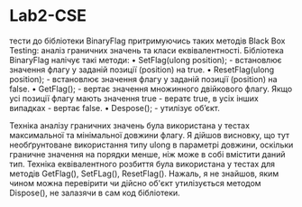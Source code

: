 # Lab2-CSE

тести до бібліотеки BinaryFlag
притримуючись таких методів Black Box Testing: аналіз граничних
значень та класи еквівалентності. 
Бібліотека BinaryFlag налічує
такі методи:
• SetFlag(ulong position); - встановлює значення флагу у заданій
позиції (position) на true.
• ResetFlag(ulong position); - встановлює значення флагу у заданій
позиції (position) на false.
• GetFlag(); - вертає значення множинного двійкового флагу. Якщо
усі позиції флагу мають значення true - вератє true, в усіх інших
випадках - вертає false.
• Despose(); - утилізує об’єкт.

Техніка аналізу граничних значень була використана у тестах максимальної
та мінімальної довжини флагу. Я дійшов висновку, що тут необґрунтоване
використання типу ulong в параметрі довжини, оскільки граничне значення 
на порядки менше, ніж може в собі вмістити даний тип.
Техніка еквівалентного розбиття була використана у тестах для методів 
GetFlag(), SetFLag(), ResetFlag().
Нажаль, я не знайшов, яким чином можна перевірити чи дійсно об'єкт
утилізується методом Dispose(), не залазячи в сам код бібліотеки.
